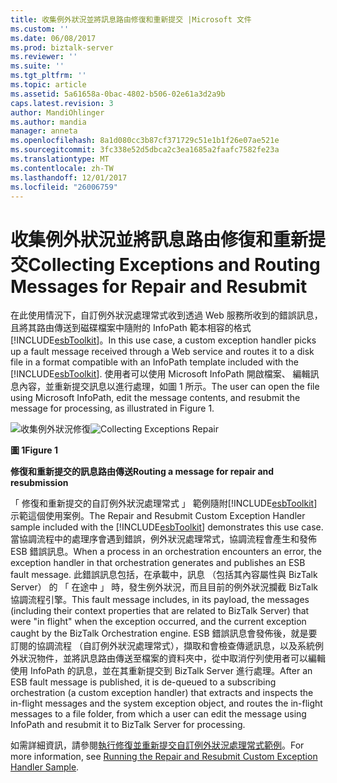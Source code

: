 ```yaml
---
title: 收集例外狀況並將訊息路由修復和重新提交 |Microsoft 文件
ms.custom: ''
ms.date: 06/08/2017
ms.prod: biztalk-server
ms.reviewer: ''
ms.suite: ''
ms.tgt_pltfrm: ''
ms.topic: article
ms.assetid: 5a61658a-0bac-4802-b506-02e61a3d2a9b
caps.latest.revision: 3
author: MandiOhlinger
ms.author: mandia
manager: anneta
ms.openlocfilehash: 8a1d080cc3b87cf371729c51e1b1f26e07ae521e
ms.sourcegitcommit: 3fc338e52d5dbca2c3ea1685a2faafc7582fe23a
ms.translationtype: MT
ms.contentlocale: zh-TW
ms.lasthandoff: 12/01/2017
ms.locfileid: "26006759"
---
```

# <a name="collecting-exceptions-and-routing-messages-for-repair-and-resubmit"></a><span data-ttu-id="5bcb7-102">收集例外狀況並將訊息路由修復和重新提交</span><span class="sxs-lookup"><span data-stu-id="5bcb7-102">Collecting Exceptions and Routing Messages for Repair and Resubmit</span></span>
<span data-ttu-id="5bcb7-103">在此使用情況下，自訂例外狀況處理常式收到透過 Web 服務所收到的錯誤訊息，且將其路由傳送到磁碟檔案中隨附的 InfoPath 範本相容的格式[!INCLUDE[esbToolkit](../includes/esbtoolkit-md.md)]。</span><span class="sxs-lookup"><span data-stu-id="5bcb7-103">In this use case, a custom exception handler picks up a fault message received through a Web service and routes it to a disk file in a format compatible with an InfoPath template included with the [!INCLUDE[esbToolkit](../includes/esbtoolkit-md.md)].</span></span> <span data-ttu-id="5bcb7-104">使用者可以使用 Microsoft InfoPath 開啟檔案、 編輯訊息內容，並重新提交訊息以進行處理，如圖 1 所示。</span><span class="sxs-lookup"><span data-stu-id="5bcb7-104">The user can open the file using Microsoft InfoPath, edit the message contents, and resubmit the message for processing, as illustrated in Figure 1.</span></span>  
  
 <span data-ttu-id="5bcb7-105">![收集例外狀況修復](../esb-toolkit/media/ch3-collectingexceptionsrepair.gif "Ch3 CollectingExceptionsRepair")</span><span class="sxs-lookup"><span data-stu-id="5bcb7-105">![Collecting Exceptions Repair](../esb-toolkit/media/ch3-collectingexceptionsrepair.gif "Ch3-CollectingExceptionsRepair")</span></span>  
  
 <span data-ttu-id="5bcb7-106">**圖 1**</span><span class="sxs-lookup"><span data-stu-id="5bcb7-106">**Figure 1**</span></span>  
  
 <span data-ttu-id="5bcb7-107">**修復和重新提交的訊息路由傳送**</span><span class="sxs-lookup"><span data-stu-id="5bcb7-107">**Routing a message for repair and resubmission**</span></span>  
  
 <span data-ttu-id="5bcb7-108">「 修復和重新提交的自訂例外狀況處理常式 」 範例隨附[!INCLUDE[esbToolkit](../includes/esbtoolkit-md.md)]示範這個使用案例。</span><span class="sxs-lookup"><span data-stu-id="5bcb7-108">The Repair and Resubmit Custom Exception Handler sample included with the [!INCLUDE[esbToolkit](../includes/esbtoolkit-md.md)] demonstrates this use case.</span></span> <span data-ttu-id="5bcb7-109">當協調流程中的處理序會遇到錯誤，例外狀況處理常式，協調流程會產生和發佈 ESB 錯誤訊息。</span><span class="sxs-lookup"><span data-stu-id="5bcb7-109">When a process in an orchestration encounters an error, the exception handler in that orchestration generates and publishes an ESB fault message.</span></span> <span data-ttu-id="5bcb7-110">此錯誤訊息包括，在承載中，訊息 （包括其內容屬性與 BizTalk Server） 的 「 在途中 」 時，發生例外狀況，而且目前的例外狀況攔截 BizTalk 協調流程引擎。</span><span class="sxs-lookup"><span data-stu-id="5bcb7-110">This fault message includes, in its payload, the messages (including their context properties that are related to BizTalk Server) that were "in flight" when the exception occurred, and the current exception caught by the BizTalk Orchestration engine.</span></span> <span data-ttu-id="5bcb7-111">ESB 錯誤訊息會發佈後，就是要訂閱的協調流程 （自訂例外狀況處理常式），擷取和會檢查傳遞訊息，以及系統例外狀況物件，並將訊息路由傳送至檔案的資料夾中，從中取消佇列使用者可以編輯使用 InfoPath 的訊息，並在其重新提交到 BizTalk Server 進行處理。</span><span class="sxs-lookup"><span data-stu-id="5bcb7-111">After an ESB fault message is published, it is de-queued to a subscribing orchestration (a custom exception handler) that extracts and inspects the in-flight messages and the system exception object, and routes the in-flight messages to a file folder, from which a user can edit the message using InfoPath and resubmit it to BizTalk Server for processing.</span></span>  
  
 <span data-ttu-id="5bcb7-112">如需詳細資訊，請參閱[執行修復並重新提交自訂例外狀況處理常式範例](../esb-toolkit/running-the-repair-and-resubmit-custom-exception-handler-sample.md)。</span><span class="sxs-lookup"><span data-stu-id="5bcb7-112">For more information, see [Running the Repair and Resubmit Custom Exception Handler Sample](../esb-toolkit/running-the-repair-and-resubmit-custom-exception-handler-sample.md).</span></span>